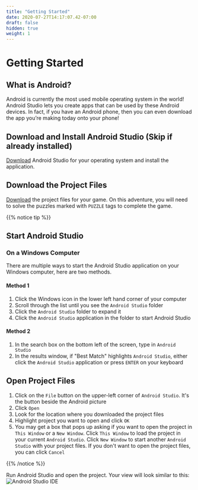 ```yaml
---
title: "Getting Started"
date: 2020-07-27T14:17:07.42-07:00
draft: false
hidden: true
weight: 1
---
```


# Getting Started

## What is Android?
Android is currently the most used mobile operating system in the world! Android Studio lets you create apps that can be used by these Android devices. In fact, if you have an Android phone, then you can even download the app you’re making today onto your phone!

## Download and Install Android Studio (Skip if already installed)
[Download](https://developer.android.com/studio/) Android Studio for your operating system and install the application.

## Download the Project Files
[Download](../resources/_gen/files/TicTacToe.zip) the project files for your game. On this adventure, you will need to solve the puzzles marked with `PUZZLE` tags to complete the game.

{{% notice tip %}}
## Start Android Studio
### On a Windows Computer
There are multiple ways to start the Android Studio application on your Windows computer, here are two methods.
#### Method 1
1. Click the Windows icon in the lower left hand corner of your computer
2. Scroll through the list until you see the `Android Studio` folder
3. Click the `Android Studio` folder to expand it
4. Click the `Android Studio` application in the folder to start Android Studio

#### Method 2
1. In the search box on the bottom left of the screen, type in `Android Studio`
2. In the results window, if "Best Match" highlights `Android Studio`, either click the `Android Studio` application or press `ENTER` on your keyboard

## Open Project Files
1. Click on the `File` button on the upper-left corner of `Android Studio`. It's the button beside the Android picture
2. Click `Open`
3. Look for the location where you downloaded the project files
4. Highlight project you want to open and click `OK`
5. You may get a box that pops up asking if you want to open the project in `This Window` or a `New Window`. Click `This Window` to load the project in your current `Android Studio`. Click `New Window` to start another `Android Studio` with your project files. If you don't want to open the project files, you can click `Cancel` 

{{% /notice %}}

Run Android Studio and open the project. Your view will look similar to this:
![Android Studio IDE](../resources/_gen/images/android_studio.png)
